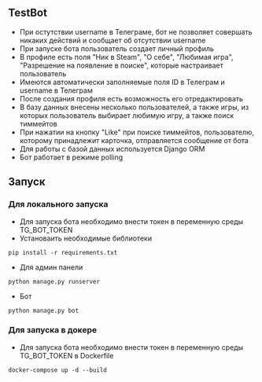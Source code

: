 ## TestBot
* При остутствии username в Телеграме, бот не позволяет совершать никаких действий и сообщает об отсутствии username
* При запуске бота пользователь создает личный профиль
* В профиле есть поля "Ник в Steam", "О себе", "Любимая игра", "Разрешение на появление в поиске", которые настраивает пользователь
* Имеются автоматически заполняемые поля ID в Телеграм и username в Телеграм
* После создания профиля есть возможность его отредактировать
* В базу данных внесены несколько пользователей, а также игры, из которых пользователь выбирает любимую игру, а также поиск тиммейтов
* При нажатии на кнопку "Like" при поиске тиммейтов, пользователю, которому принадлежит карточка, отправляется сообщение от бота
* Для работы с базой данных используется Django ORM
* Бот работает в режиме polling
## Запуск
### Для локального запуска
* Для запуска бота необходимо внести токен в переменную среды TG_BOT_TOKEN
* Установаить необходимые библиотеки
```
pip install -r requirements.txt
```
* Для админ панели
```
python manage.py runserver
```
* Бот
```
python manage.py bot
```
### Для запуска в докере
* Для запуска бота необходимо внести токен в переменную среды TG_BOT_TOKEN в Dockerfile
```
docker-compose up -d --build
```
